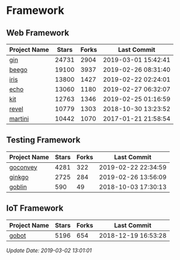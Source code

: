 # Framework

## Web Framework

| Project Name | Stars | Forks | Last Commit |
| ------------ | ----- | ----- | ----------- |
| [gin](https://github.com/gin-gonic/gin) | 24731 | 2904 | 2019-03-01 15:42:41 |
| [beego](https://github.com/astaxie/beego) | 19100 | 3937 | 2019-02-26 08:31:40 |
| [iris](https://github.com/kataras/iris) | 13800 | 1427 | 2019-02-22 02:24:01 |
| [echo](https://github.com/labstack/echo) | 13060 | 1180 | 2019-02-27 06:32:07 |
| [kit](https://github.com/go-kit/kit) | 12763 | 1346 | 2019-02-25 01:16:59 |
| [revel](https://github.com/revel/revel) | 10779 | 1303 | 2018-10-30 13:23:52 |
| [martini](https://github.com/go-martini/martini) | 10442 | 1070 | 2017-01-21 21:58:54 |

## Testing Framework

| Project Name | Stars | Forks | Last Commit |
| ------------ | ----- | ----- | ----------- |
| [goconvey](https://github.com/smartystreets/goconvey) | 4281 | 322 | 2019-02-22 22:34:59 |
| [ginkgo](https://github.com/onsi/ginkgo) | 2725 | 284 | 2019-02-26 13:56:09 |
| [goblin](https://github.com/franela/goblin) | 590 | 49 | 2018-10-03 17:30:13 |

## IoT Framework

| Project Name | Stars | Forks | Last Commit |
| ------------ | ----- | ----- | ----------- |
| [gobot](https://github.com/hybridgroup/gobot) | 5196 | 654 | 2018-12-19 16:53:28 |

*Update Date: 2019-03-02 13:01:01*